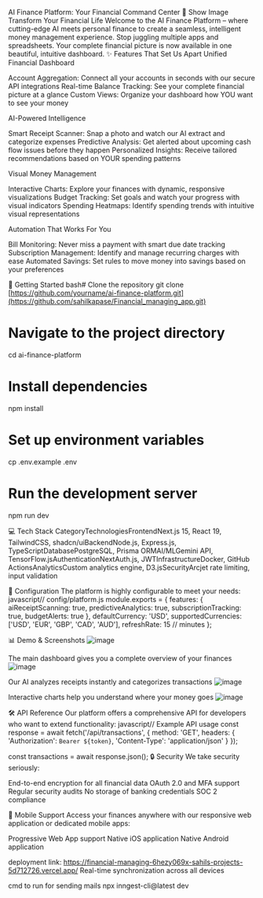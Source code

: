 AI Finance Platform: Your Financial Command Center 🚀
Show Image
Transform Your Financial Life
Welcome to the AI Finance Platform – where cutting-edge AI meets personal finance to create a seamless, intelligent money management experience. Stop juggling multiple apps and spreadsheets. Your complete financial picture is now available in one beautiful, intuitive dashboard.
✨ Features That Set Us Apart
Unified Financial Dashboard

Account Aggregation: Connect all your accounts in seconds with our secure API integrations
Real-time Balance Tracking: See your complete financial picture at a glance
Custom Views: Organize your dashboard how YOU want to see your money

AI-Powered Intelligence

Smart Receipt Scanner: Snap a photo and watch our AI extract and categorize expenses
Predictive Analysis: Get alerted about upcoming cash flow issues before they happen
Personalized Insights: Receive tailored recommendations based on YOUR spending patterns

Visual Money Management

Interactive Charts: Explore your finances with dynamic, responsive visualizations
Budget Tracking: Set goals and watch your progress with visual indicators
Spending Heatmaps: Identify spending trends with intuitive visual representations

Automation That Works For You

Bill Monitoring: Never miss a payment with smart due date tracking
Subscription Management: Identify and manage recurring charges with ease
Automated Savings: Set rules to move money into savings based on your preferences

🚀 Getting Started
bash# Clone the repository
git clone [https://github.com/yourname/ai-finance-platform.git](https://github.com/sahilkapase/Financial_managing_app.git)

# Navigate to the project directory
cd ai-finance-platform

# Install dependencies
npm install

# Set up environment variables
cp .env.example .env

# Run the development server
npm run dev

💻 Tech Stack
CategoryTechnologiesFrontendNext.js 15, React 19, TailwindCSS, shadcn/uiBackendNode.js, Express.js, TypeScriptDatabasePostgreSQL, Prisma ORMAI/MLGemini API, TensorFlow.jsAuthenticationNextAuth.js, JWTInfrastructureDocker, GitHub ActionsAnalyticsCustom analytics engine, D3.jsSecurityArcjet rate limiting, input validation

🔧 Configuration
The platform is highly configurable to meet your needs:
javascript// config/platform.js
module.exports = {
  features: {
    aiReceiptScanning: true,
    predictiveAnalytics: true,
    subscriptionTracking: true,
    budgetAlerts: true
  },
  defaultCurrency: 'USD',
  supportedCurrencies: ['USD', 'EUR', 'GBP', 'CAD', 'AUD'],
  refreshRate: 15 // minutes
};

📊 Demo & Screenshots
![image](https://github.com/user-attachments/assets/a8823e88-51fd-4c6f-b147-9b67ce338d71)

The main dashboard gives you a complete overview of your finances
![image](https://github.com/user-attachments/assets/ee5b8862-0823-47bc-84ff-6ae252359f57)

Our AI analyzes receipts instantly and categorizes transactions
![image](https://github.com/user-attachments/assets/6c956a7f-6159-4856-947e-b085d4eca8e9)

Interactive charts help you understand where your money goes
![image](https://github.com/user-attachments/assets/5e213032-3d08-4f19-8efb-eab1b488979c)

🛠️ API Reference
Our platform offers a comprehensive API for developers who want to extend functionality:
javascript// Example API usage
const response = await fetch('/api/transactions', {
  method: 'GET',
  headers: {
    'Authorization': `Bearer ${token}`,
    'Content-Type': 'application/json'
  }
});

const transactions = await response.json();
🔒 Security
We take security seriously:

End-to-end encryption for all financial data
OAuth 2.0 and MFA support
Regular security audits
No storage of banking credentials
SOC 2 compliance

📱 Mobile Support
Access your finances anywhere with our responsive web application or dedicated mobile apps:

Progressive Web App support
Native iOS application
Native Android application

deployment link:
https://financial-managing-6hezy069x-sahils-projects-5d712726.vercel.app/
Real-time synchronization across all devices


cmd to run for sending mails
npx inngest-cli@latest dev  
